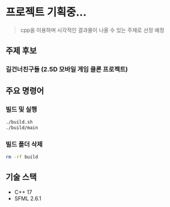 # 프로젝트 기획중...

> cpp을 이용하며 시각적인 결과물이 나올 수 있는 주제로 선정 예정

## 주제 후보

### 길건너친구들 (2.5D 모바일 게임 클론 프로젝트)


## 주요 명령어

### 빌드 및 실행
```bash
./build.sh
./build/main
```

### 빌드 폴더 삭제
```bash
rm -rf build
```

## 기술 스택
- C++ 17
- SFML 2.6.1